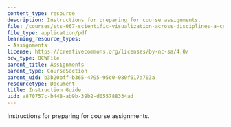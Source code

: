```yaml
---
content_type: resource
description: Instructions for preparing for course assignments.
file: /courses/sts-067-scientific-visualization-across-disciplines-a-critical-introduction-spring-2005/a870757cb448ab9b39b2d055788334ad_instr_guide.pdf
file_type: application/pdf
learning_resource_types:
- Assignments
license: https://creativecommons.org/licenses/by-nc-sa/4.0/
ocw_type: OCWFile
parent_title: Assignments
parent_type: CourseSection
parent_uid: b3b20bff-b365-4795-95c0-080f617a703a
resourcetype: Document
title: Instruction Guide
uid: a870757c-b448-ab9b-39b2-d055788334ad
---
```

Instructions for preparing for course assignments.